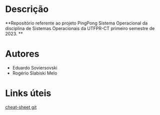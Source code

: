 # Descrição
**Repositório referente ao projeto PingPong Sistema Operacional da disciplina de Sistemas Operacionais da UTFPR-CT primeiro semestre de 2023. **

# Autores
* Eduardo Soviersovski
* Rogério Slabiski Melo

# Links úteis
[cheat-sheet git](https://training.github.com/downloads/pt_BR/github-git-cheat-sheet/)